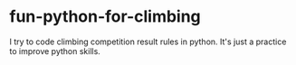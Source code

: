 # fun-python-for-climbing
I try to code climbing competition result rules in python. It's just a practice to improve python skills.
